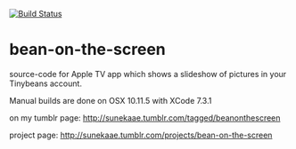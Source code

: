 [![Build Status](https://travis-ci.org/sunekaae/bean-on-the-screen.svg?branch=master)](https://travis-ci.org/sunekaae/bean-on-the-screen)

# bean-on-the-screen

source-code for Apple TV app  which shows a slideshow of pictures in your Tinybeans account.

Manual builds are done on OSX 10.11.5 with XCode 7.3.1

on my tumblr page: http://sunekaae.tumblr.com/tagged/beanonthescreen

project page: http://sunekaae.tumblr.com/projects/bean-on-the-screen
